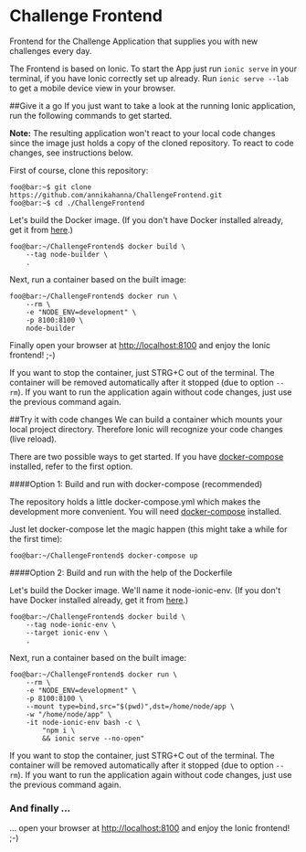 # Challenge Frontend

Frontend for the Challenge Application that supplies you with new challenges every day.

The Frontend is based on Ionic. To start the App just run `ionic serve` in your terminal, if you have Ionic correctly 
set up already. Run `ionic serve --lab` to get a mobile device view in your browser.


##Give it a go
If you just want to take a look at the running Ionic application, run the following commands to get started.

**Note:** The resulting application won't react to your local code changes since the image just holds a copy of the
cloned repository. To react to code changes, see instructions below.

First of course, clone this repository:
```console
foo@bar:~$ git clone https://github.com/annikahanna/ChallengeFrontend.git
foo@bar:~$ cd ./ChallengeFrontend
```

Let's build the Docker image. (If you don't have Docker installed already, get it from
[here](https://docs.docker.com/install/).)
```console
foo@bar:~/ChallengeFrontend$ docker build \
    --tag node-builder \
    .
```
Next, run a container based on the built image:
```console
foo@bar:~/ChallengeFrontend$ docker run \
    --rm \
    -e "NODE_ENV=development" \
    -p 8100:8100 \
    node-builder
```
Finally open your browser at [http://localhost:8100](http://localhost:8100) and enjoy the Ionic frontend! ;-)

If you want to stop the container, just STRG+C out of the terminal. The container will be removed automatically after it
stopped (due to option `--rm`). If you want to run the application again without code changes, just use the previous
command again.

##Try it with code changes
We can build a container which mounts your local project directory. Therefore Ionic will recognize your code changes
(live reload).

There are two possible ways to get started. If you have [docker-compose](https://docs.docker.com/compose/install/)
installed, refer to the first option.

####Option 1: Build and run with docker-compose (recommended)

The repository holds a little docker-compose.yml which makes the development more convenient. You will need 
[docker-compose](https://docs.docker.com/compose/install/) installed.

Just let docker-compose let the magic happen (this might take a while for the first time):
```console
foo@bar:~/ChallengeFrontend$ docker-compose up
```

####Option 2: Build and run with the help of the Dockerfile

Let's build the Docker image. We'll name it node-ionic-env. (If you don't have Docker installed already, get it from 
[here](https://docs.docker.com/install/).)
```console
foo@bar:~/ChallengeFrontend$ docker build \
    --tag node-ionic-env \
    --target ionic-env \
    .
```
Next, run a container based on the built image:
```console
foo@bar:~/ChallengeFrontend$ docker run \
    --rm \
    -e "NODE_ENV=development" \
    -p 8100:8100 \
    --mount type=bind,src="$(pwd)",dst=/home/node/app \
    -w "/home/node/app" \
    -it node-ionic-env bash -c \
        "npm i \
        && ionic serve --no-open"
```
If you want to stop the container, just STRG+C out of the terminal. The container will be removed automatically after it
stopped (due to option `--rm`). If you want to run the application again without code changes, just use the previous
command again.


### And finally ...
... open your browser at [http://localhost:8100](http://localhost:8100) and enjoy the Ionic frontend! ;-)
